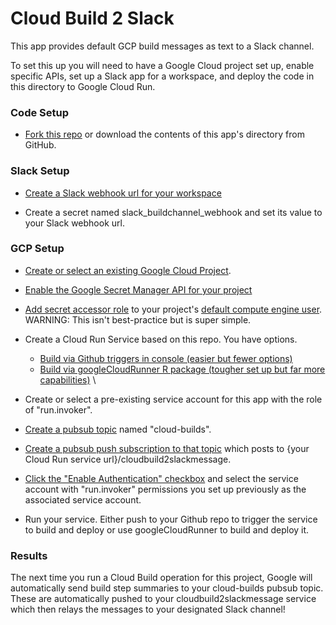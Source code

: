 # Cloud Build 2 Slack

This app provides default GCP build messages as text to a Slack channel.

To set this up you will need to have a Google Cloud project set up, enable specific APIs, set up a Slack app for a workspace, and deploy the code in this directory to Google Cloud Run.

### Code Setup
- [Fork this repo](https://docs.github.com/en/free-pro-team@latest/github/getting-started-with-github/fork-a-repo) or download the contents of this app's directory from GitHub.

### Slack Setup

- [Create a Slack webhook url for your workspace](https://slack.com/help/articles/115005265063-Incoming-webhooks-for-Slack)

- Create a secret named slack_buildchannel_webhook and set its value to your Slack webhook url.

### GCP Setup

- [Create or select an existing Google Cloud Project](https://cloud.google.com/resource-manager/docs/creating-managing-projects).

- [Enable the Google Secret Manager API for your project](https://cloud.google.com/secret-manager/docs/quickstart)

- [Add secret accessor role](https://cloud.google.com/secret-manager/docs/access-control) to your project's [default compute engine user](https://cloud.google.com/compute/docs/access/service-accounts#default_service_account). WARNING: This isn't best-practice but is super simple.

- Create a Cloud Run Service based on this repo. You have options.
    - [Build via Github triggers in console (easier but fewer options)](https://towardsdatascience.com/r-powered-services-that-are-simple-scalabale-and-secure-4c454c159e48)
    - [Build via googleCloudRunner R package (tougher set up but far more capabilities)](https://code.markedmondson.me/googleCloudRunner/index.html)  \
    
- Create or select a pre-existing service account for this app with the role of "run.invoker".

- [Create a pubsub topic](https://cloud.google.com/pubsub/docs/quickstart-console) named "cloud-builds".

- [Create a pubsub push subscription to that topic](https://cloud.google.com/pubsub/docs/admin#creating_subscriptions) which posts to {your Cloud Run service url}/cloudbuild2slackmessage. 

- [Click the "Enable Authentication" checkbox](https://cloud.google.com/pubsub/docs/push#setting_up_for_push_authentication) and select the service account with "run.invoker" permissions you set up previously as the associated service account.

- Run your service. Either push to your Github repo to trigger the service to build and deploy or use googleCloudRunner to build and deploy it.

### Results
The next time you run a Cloud Build operation for this project, Google will automatically send build step summaries to your cloud-builds pubsub topic. These are automatically pushed to your cloudbuild2slackmessage service which then relays the messages to your designated Slack channel!
